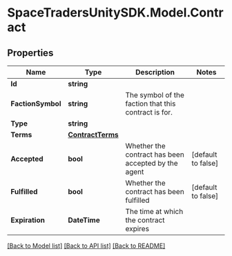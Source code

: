 # SpaceTradersUnitySDK.Model.Contract

## Properties

Name | Type | Description | Notes
------------ | ------------- | ------------- | -------------
**Id** | **string** |  | 
**FactionSymbol** | **string** | The symbol of the faction that this contract is for. | 
**Type** | **string** |  | 
**Terms** | [**ContractTerms**](ContractTerms.md) |  | 
**Accepted** | **bool** | Whether the contract has been accepted by the agent | [default to false]
**Fulfilled** | **bool** | Whether the contract has been fulfilled | [default to false]
**Expiration** | **DateTime** | The time at which the contract expires | 

[[Back to Model list]](../README.md#documentation-for-models) [[Back to API list]](../README.md#documentation-for-api-endpoints) [[Back to README]](../README.md)

